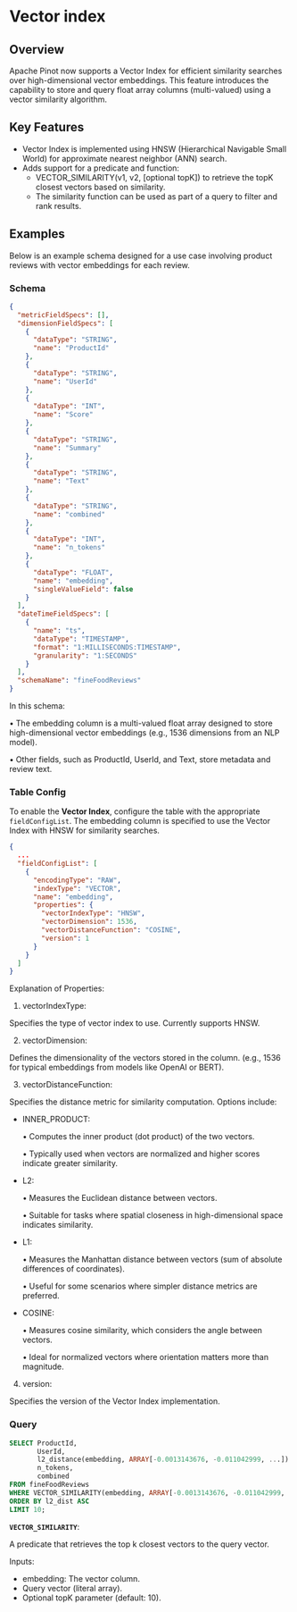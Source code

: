 # Vector index

## Overview

Apache Pinot now supports a Vector Index for efficient similarity searches over high-dimensional vector embeddings. This feature introduces the capability to store and query float array columns (multi-valued) using a vector similarity algorithm.

## Key Features

* Vector Index is implemented using HNSW (Hierarchical Navigable Small World) for approximate nearest neighbor (ANN) search.
* Adds support for a predicate and function:
  * VECTOR\_SIMILARITY(v1, v2, \[optional topK]) to retrieve the topK closest vectors based on similarity.
  * The similarity function can be used as part of a query to filter and rank results.

## Examples

Below is an example schema designed for a use case involving product reviews with vector embeddings for each review.

### Schema

```json
{
  "metricFieldSpecs": [],
  "dimensionFieldSpecs": [
    {
      "dataType": "STRING",
      "name": "ProductId"
    },
    {
      "dataType": "STRING",
      "name": "UserId"
    },
    {
      "dataType": "INT",
      "name": "Score"
    },
    {
      "dataType": "STRING",
      "name": "Summary"
    },
    {
      "dataType": "STRING",
      "name": "Text"
    },
    {
      "dataType": "STRING",
      "name": "combined"
    },
    {
      "dataType": "INT",
      "name": "n_tokens"
    },
    {
      "dataType": "FLOAT",
      "name": "embedding",
      "singleValueField": false
    }
  ],
  "dateTimeFieldSpecs": [
    {
      "name": "ts",
      "dataType": "TIMESTAMP",
      "format": "1:MILLISECONDS:TIMESTAMP",
      "granularity": "1:SECONDS"
    }
  ],
  "schemaName": "fineFoodReviews"
}
```

In this schema:

• The embedding column is a multi-valued float array designed to store high-dimensional vector embeddings (e.g., 1536 dimensions from an NLP model).

• Other fields, such as ProductId, UserId, and Text, store metadata and review text.



### Table Config

To enable the **Vector Index**, configure the table with the appropriate `fieldConfigList`. The embedding column is specified to use the Vector Index with HNSW for similarity searches.

```json
{
  ...
  "fieldConfigList": [
    {
      "encodingType": "RAW",
      "indexType": "VECTOR",
      "name": "embedding",
      "properties": {
        "vectorIndexType": "HNSW",
        "vectorDimension": 1536,
        "vectorDistanceFunction": "COSINE",
        "version": 1
      }
    }
  ]
}
```

Explanation of Properties:

1. vectorIndexType:

Specifies the type of vector index to use. Currently supports HNSW.

2. vectorDimension:

Defines the dimensionality of the vectors stored in the column. (e.g., 1536 for typical embeddings from models like OpenAI or BERT).

3. vectorDistanceFunction:

Specifies the distance metric for similarity computation. Options include:

*   INNER\_PRODUCT:

    • Computes the inner product (dot product) of the two vectors.

    • Typically used when vectors are normalized and higher scores indicate greater similarity.
*   L2:

    • Measures the Euclidean distance between vectors.

    • Suitable for tasks where spatial closeness in high-dimensional space indicates similarity.
*   L1:

    • Measures the Manhattan distance between vectors (sum of absolute differences of coordinates).

    • Useful for some scenarios where simpler distance metrics are preferred.
*   COSINE:

    • Measures cosine similarity, which considers the angle between vectors.

    • Ideal for normalized vectors where orientation matters more than magnitude.&#x20;

4. version:

Specifies the version of the Vector Index implementation.

### **Query**

```sql
SELECT ProductId, 
       UserId, 
       l2_distance(embedding, ARRAY[-0.0013143676, -0.011042999, ...]) AS l2_dist, 
       n_tokens, 
       combined
FROM fineFoodReviews
WHERE VECTOR_SIMILARITY(embedding, ARRAY[-0.0013143676, -0.011042999, ...], 5)  
ORDER BY l2_dist ASC 
LIMIT 10;
```

**`VECTOR_SIMILARITY`**:

A predicate that retrieves the top k closest vectors to the query vector.

Inputs:

* embedding: The vector column.
* Query vector (literal array).
* Optional topK parameter (default: 10).

